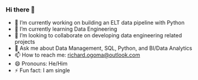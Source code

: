 ### Hi there 👋
- 🔭 I’m currently working on building an ELT data pipeline with Python
- 🌱 I’m currently learning Data Engineering
- 👯 I’m looking to collaborate on developing data engineering related projects
- 💬 Ask me about Data Management, SQL, Python, and BI/Data Analytics
- 📫 How to reach me: [richard.ogoma@outlook.com](mailto:richard.ogoma@outlook.com)
- 😄 Pronouns: He/Him
- ⚡ Fun fact: I am single

<!--
**richardogoma/richardogoma** is a ✨ _special_ ✨ repository because its `README.md` (this file) appears on your GitHub profile.

Here are some ideas to get you started:

- 🔭 I’m currently working on ...
- 🌱 I’m currently learning ...
- 👯 I’m looking to collaborate on ...
- 🤔 I’m looking for help with ...
- 💬 Ask me about ...
- 📫 How to reach me: ...
- 😄 Pronouns: ...
- ⚡ Fun fact: ...
-->
